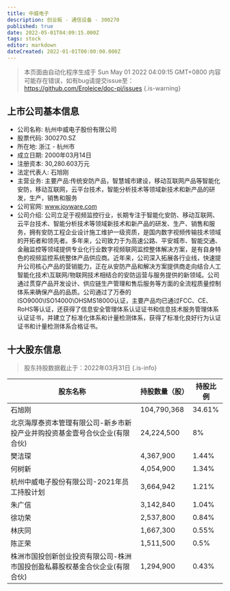 ```yaml
---
title: 中威电子
description: 创业板 - 通信设备 - 300270
published: true
date: 2022-05-01T04:09:15.000Z
tags: stock
editor: markdown
dateCreated: 2022-01-01T00:00:00.000Z
---
```


> 本页面由自动化程序生成于 Sun May 01 2022 04:09:15 GMT+0800
> 内容可能存在错误，如有bug请提交issue至：https://github.com/Eroleice/doc-pi/issues
{.is-warning}

## 上市公司基本信息
- 公司名称: 杭州中威电子股份有限公司
- 股票代码: 300270.SZ
- 所在地: 浙江 - 杭州市
- 成立日期: 2000年03月14日
- 注册资本: 30,280.603万元
- 法定代表人: 石旭刚
- 主营业务: 主要产品:传统安防产品，智慧城市建设，移动互联网产品等智能化安防，移动互联网，云平台技术，智能分析技术等领域新技术和新产品的研发，生产，销售和服务
- 公司官网: www.joyware.com
- 公司介绍: 公司立足于视频监控行业，长期专注于智能化安防、移动互联网、云平台技术、智能分析技术等领域新技术和新产品的研发、生产、销售和服务，拥有安防工程企业设计施工维护一级资质，是国内数字视频传输技术领域的开拓者和领先者。多年来，公司致力于为高速公路、平安城市、智能交通、金融监控等领域提供专业化行业数字视频联网监控整体解决方案，是有自身特色的视频监控系统整体产品供应商。近年来，公司深入拓展各行业线，快速提升公司核心产品的营销能力，正在从安防产品和解决方案提供商走向结合人工智能化技术\互联网/物联网技术相结合的安防运营与服务提供的新领域。公司通过贯穿产品开发设计、供应链生产管理和售后服务等方面的全流程质量控制体系来确保产品的品质。公司通过了万泰的ISO9000\ISO14000\OHSMS18000认证，主要产品均已通过FCC、CE、RoHS等认证，还获得了信息安全管理体系认证证书和信息技术服务管理体系认证证书，并建立了标准化体系和计量检测体系，获得了标准化良好行为认证证书和计量检测体系合格证书。


## 十大股东信息
> 股东持股数据截止于：2022年03月31日
{.is-info}

| 股东名称 | 持股数量（股） | 持股比例 |
| --- | --- | --- |
| 石旭刚 | 104,790,368 | 34.61% |
| 北京海厚泰资本管理有限公司-新乡市新投产业并购投资基金壹号合伙企业(有限合伙) | 24,224,500 | 8% |
| 樊洁琛 | 4,367,900 | 1.44% |
| 何树新 | 4,054,900 | 1.34% |
| 杭州中威电子股份有限公司-2021年员工持股计划 | 3,664,942 | 1.21% |
| 朱广信 | 3,142,840 | 1.04% |
| 徐功荣 | 2,537,800 | 0.84% |
| 林庆同 | 1,667,300 | 0.55% |
| 陈正荣 | 1,511,500 | 0.5% |
| 株洲市国投创新创业投资有限公司-株洲市国投创盈私募股权基金合伙企业(有限合伙) | 1,294,900 | 0.43% |




